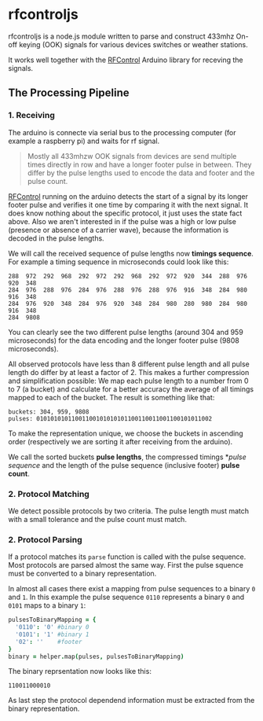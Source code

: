 rfcontroljs
===========

rfcontroljs is a node.js module written to parse and construct 433mhz On-off keying (OOK)
signals for various devices switches or weather stations. 

It works well together with the [RFControl](https://github.com/pimatic/RFControl) Arduino library
for receving the signals.

The Processing Pipeline
-----------------------

### 1. Receiving

The arduino is connecte via serial bus to the processing computer (for example a raspberry pi)
and waits for rf signal. 

> Mostly all 433mhzw OOK signals from devices are send multiple times directly in row and have a
> longer footer pulse in between. They differ by the pulse lengths used to encode the data and footer 
> and the pulse count.

[RFControl](https://github.com/pimatic/RFControl) running on the arduino detects the start of a 
signal by its longer footer pulse and verifies it one time by comparing it with the next signal. 
It does know nothing about the specific protocol, it just uses the state fact above. Also we aren't
interested in if the pulse was a high or low pulse (presence or absence of a carrier wave), 
because the information is decoded in the pulse lengths.

We will call the received sequence of pulse lengths now **timings sequence**. For example a timing
sequence in microseconds could look like this:

```
288  972  292  968  292  972  292  968  292  972  920  344  288  976  920  348  
284  976  288  976  284  976  288  976  288  976  916  348  284  980  916  348  
284  976  920  348  284  976  920  348  284  980  280  980  284  980  916  348  
284  9808
```

You can clearly see the two different pulse lengths (around 304 and 959 microseconds) for the data
encoding and the longer footer pulse (9808 microseconds). 

All observed protocols have less than 8 different pulse length and all pulse length do differ by at 
least a factor of 2. This makes a further compression and simplification possible: We map each 
pulse length to a number from 0 to 7 (a bucket) and calculate for a better accuracy the average of 
all timings mapped to each of the bucket. The result is something like that:

```
buckets: 304, 959, 9808
pulses: 01010101011001100101010101100110011001100101011002
```

To make the representation unique, we choose the buckets in ascending order (respectively we are
sorting it after receiving from the arduino).

We call the sorted buckets **pulse lengths**, the compressed timings **pulse sequence* and the 
length of the pulse sequence (inclusive footer) **pulse count**.

### 2. Protocol Matching

We detect possible protocols by two criteria. The pulse length must match with a small tolerance
and the pulse count must match. 

### 2. Protocol Parsing

If a protocol matches its `parse` function is called with the pulse sequence. Most protocols are
parsed almost the same way. First the pulse squence must be converted to a binary representation.

In almost all cases there exist a mapping from pulse sequences to a binary `0` and `1`. In this
example the pulse sequence `0110` represents a binary `0` and `0101` maps to a binary `1`:

```CoffeeScript
pulsesToBinaryMapping = {
  '0110': '0' #binary 0
  '0101': '1' #binary 1 
  '02': ''    #footer
}
binary = helper.map(pulses, pulsesToBinaryMapping)
```

The binary reprsentation now looks like this:

```
110011000010
```

As last step the protocol dependend information must be extracted from the binary representation.